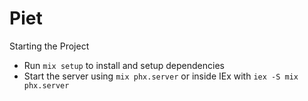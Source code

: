# Piet

Starting the Project

- Run `mix setup` to install and setup dependencies
- Start the server using `mix phx.server` or inside IEx with `iex -S mix phx.server`
